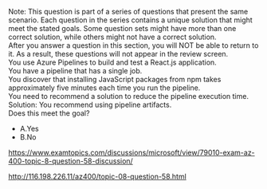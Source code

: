 Note: This question is part of a series of questions that present the same scenario. Each question in the series contains a unique solution that might meet the stated goals. Some question sets might have more than one correct solution, while others might not have a correct solution.<br/>After you answer a question in this section, you will NOT be able to return to it. As a result, these questions will not appear in the review screen.<br/>You use Azure Pipelines to build and test a React.js application.<br/>You have a pipeline that has a single job.<br/>You discover that installing JavaScript packages from npm takes approximately five minutes each time you run the pipeline.<br/>You need to recommend a solution to reduce the pipeline execution time.<br/>Solution: You recommend using pipeline artifacts.<br/>Does this meet the goal?<br/><ul><li class="multi-choice-item correct-hidden"><span class="multi-choice-letter" data-choice-letter="A">A.</span>Yes</li><li class="multi-choice-item"><span class="multi-choice-letter" data-choice-letter="B">B.</span>No</li></ul><p><a href="https://www.examtopics.com/discussions/microsoft/view/79010-exam-az-400-topic-8-question-58-discussion/">https://www.examtopics.com/discussions/microsoft/view/79010-exam-az-400-topic-8-question-58-discussion/</a></p><p><a href="http://116.198.226.11/az400/topic-08-question-58.html">http://116.198.226.11/az400/topic-08-question-58.html</a></p><script src="https://giscus.app/client.js"                    data-repo="azsamples/az204"                    data-repo-id="R_kgDOMRXzDQ"                    data-category="General"                    data-category-id="DIC_kwDOMRXzDc4Cgi27"                    data-mapping="pathname"                    data-strict="1"                    data-reactions-enabled="0"                    data-emit-metadata="0"                    data-input-position="bottom"                    data-theme="preferred_color_scheme"                    data-lang="en"                    crossorigin="anonymous"                    async>                    </script>